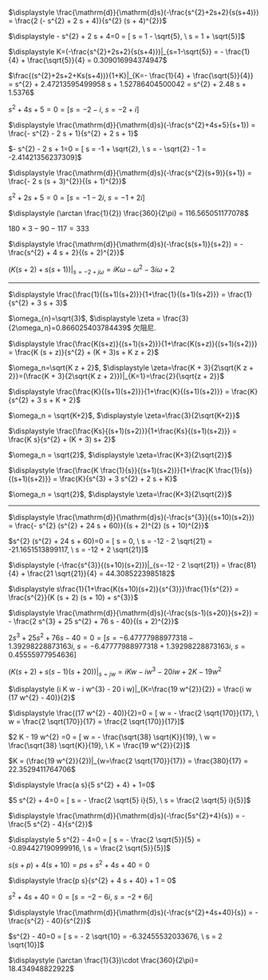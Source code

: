 $\displaystyle \frac{\mathrm{d}}{\mathrm{d}s}(-\frac{s^{2}+2s+2}{s(s+4)}) = \frac{2 (- s^{2} + 2 s + 4)}{s^{2} (s + 4)^{2}}$

$\displaystyle - s^{2} + 2 s + 4=0 = [ s = 1 - \sqrt{5}, \  s = 1 + \sqrt{5}]$

$\displaystyle K=(-\frac{s^{2}+2s+2}{s(s+4)})|_{s=1-\sqrt{5}} = - \frac{1}{4} + \frac{\sqrt{5}}{4} = 0.309016994374947$

$\frac{(s^{2}+2s+2+Ks(s+4))}{1+K}|_{K=- \frac{1}{4} + \frac{\sqrt{5}}{4}} = s^{2} + 2.47213595499958 s + 1.52786404500042 = s^{2} + 2.48 s + 1.5376$

$s^{2}+4s+5=0 = [ s = -2 - i, \  s = -2 + i]$

$\displaystyle \frac{\mathrm{d}}{\mathrm{d}s}(-\frac{s^{2}+4s+5}{s+1}) = \frac{- s^{2} - 2 s + 1}{s^{2} + 2 s + 1}$

$- s^{2} - 2 s + 1=0 = [ s = -1 + \sqrt{2}, \  s = - \sqrt{2} - 1 = -2.41421356237309]$

$\displaystyle \frac{\mathrm{d}}{\mathrm{d}s}(-\frac{s^{2}(s+9)}{s+1}) = \frac{- 2 s (s + 3)^{2}}{(s + 1)^{2}}$

$s^{2}+2s+5=0 = [ s = -1 - 2 i, \  s = -1 + 2 i]$

$\displaystyle (\arctan \frac{1}{2}) \frac{360}{2\pi} = 116.565051177078$

$180\times 3-90-117 = 333$

$\displaystyle \frac{\mathrm{d}}{\mathrm{d}s}(-\frac{s(s+1)}{s+2}) = - \frac{s^{2} + 4 s + 2}{(s + 2)^{2}}$

$\displaystyle (K(s+2)+s(s+1))|_{s=-2+j\omega} = i K \omega - \omega^{2} - 3 i \omega + 2$

---

$\displaystyle \frac{\frac{1}{(s+1)(s+2)}}{1+\frac{1}{(s+1)(s+2)}} = \frac{1}{s^{2} + 3 s + 3}$

$\omega_{n}=\sqrt{3}$, $\displaystyle \zeta = \frac{3}{2\omega_n}=0.866025403784439$ 欠阻尼.

$\displaystyle \frac{\frac{K(s+z)}{(s+1)(s+2)}}{1+\frac{K(s+z)}{(s+1)(s+2)}} = \frac{K (s + z)}{s^{2} + (K + 3)s + K z  + 2}$

$\omega_n=\sqrt{K z  + 2}$, $\displaystyle \zeta=\frac{K + 3}{2\sqrt{K z  + 2}}=(\frac{K + 3}{2\sqrt{K z  + 2}})|_{K=1}=\frac{2}{\sqrt{z + 2}}$

$\displaystyle \frac{\frac{K}{(s+1)(s+2)}}{1+\frac{K}{(s+1)(s+2)}} = \frac{K}{s^{2} + 3 s + K + 2}$

$\omega_n = \sqrt{K+2}$, $\displaystyle \zeta=\frac{3}{2\sqrt{K+2}}$

$\displaystyle \frac{\frac{Ks}{(s+1)(s+2)}}{1+\frac{Ks}{(s+1)(s+2)}} = \frac{K s}{s^{2} + (K + 3) s+ 2}$

$\omega_n = \sqrt{2}$, $\displaystyle \zeta=\frac{K+3}{2\sqrt{2}}$

$\displaystyle \frac{\frac{K \frac{1}{s}}{(s+1)(s+2)}}{1+\frac{K \frac{1}{s}}{(s+1)(s+2)}} = \frac{K}{s^{3} + 3 s^{2} + 2 s + K}$

$\omega_n = \sqrt{2}$, $\displaystyle \zeta=\frac{K+3}{2\sqrt{2}}$

---

$\displaystyle \frac{\mathrm{d}}{\mathrm{d}s}(-\frac{s^{3}}{(s+10)(s+2)}) = \frac{- s^{2} (s^{2} + 24 s + 60)}{(s + 2)^{2} (s + 10)^{2}}$

$s^{2} (s^{2} + 24 s + 60)=0 = [ s = 0, \  s = -12 - 2 \sqrt{21} = -21.1651513899117, \  s = -12 + 2 \sqrt{21}]$

$\displaystyle (-\frac{s^{3}}{(s+10)(s+2)})|_{s=-12 - 2 \sqrt{21}} = \frac{81}{4} + \frac{21 \sqrt{21}}{4} = 44.3085223985182$

$\displaystyle s\frac{1}{1+\frac{K(s+10)(s+2)}{s^{3}}}\frac{1}{s^{2}} = \frac{s^{2}}{K (s + 2) (s + 10) + s^{3}}$

$\displaystyle \frac{\mathrm{d}}{\mathrm{d}s}(-\frac{s(s-1)(s+20)}{s+2}) = - \frac{2 s^{3} + 25 s^{2} + 76 s - 40}{(s + 2)^{2}}$

$\displaystyle 2 s^{3} + 25 s^{2} + 76 s - 40=0 = [ s = -6.47777988977318 - 1.39298228873163 i, \  s = -6.47777988977318 + 1.39298228873163 i, \  s = 0.45555977954636]$

$\displaystyle (K(s+2)+s(s-1)(s+20))|_{s=jw} = i K w - i w^{3} - 20 i w + 2 K - 19 w^{2}$

$\displaystyle (i K w - i w^{3} - 20 i w)|_{K=\frac{19 w^{2}}{2}} = \frac{i w (17 w^{2} - 40)}{2}$

$\displaystyle \frac{(17 w^{2} - 40)}{2}=0 = [ w = - \frac{2 \sqrt{170}}{17}, \  w = \frac{2 \sqrt{170}}{17} = \frac{2 \sqrt{170}}{17}]$

$2 K - 19 w^{2} =0 = [ w = - \frac{\sqrt{38} \sqrt{K}}{19}, \  w = \frac{\sqrt{38} \sqrt{K}}{19}, \  K = \frac{19 w^{2}}{2}]$

$K = (\frac{19 w^{2}}{2})|_{w=\frac{2 \sqrt{170}}{17}} = \frac{380}{17} = 22.3529411764706$

$\displaystyle \frac{a s}{5 s^{2} + 4} + 1=0$

$5 s^{2} + 4=0 = [ s = - \frac{2 \sqrt{5} i}{5}, \  s = \frac{2 \sqrt{5} i}{5}]$

$\displaystyle \frac{\mathrm{d}}{\mathrm{d}s}(-\frac{5s^{2}+4}{s}) = - \frac{5 s^{2} - 4}{s^{2}}$

$\displaystyle 5 s^{2} - 4=0 = [ s = - \frac{2 \sqrt{5}}{5} = -0.894427190999916, \  s = \frac{2 \sqrt{5}}{5}]$

$\displaystyle s(s+p)+4(s+10) = p s + s^{2} + 4 s + 40 = 0$

$\displaystyle \frac{p s}{s^{2} + 4 s + 40} + 1 = 0$

$s^{2} + 4 s + 40=0 = [ s = -2 - 6 i, \  s = -2 + 6 i]$

$\displaystyle \frac{\mathrm{d}}{\mathrm{d}s}(-\frac{s^{2}+4s+40}{s}) = - \frac{s^{2} - 40}{s^{2}}$

$s^{2} - 40=0 = [ s = - 2 \sqrt{10} = -6.32455532033676, \  s = 2 \sqrt{10}]$

$\displaystyle (\arctan \frac{1}{3})\cdot \frac{360}{2\pi}= 18.434948822922$